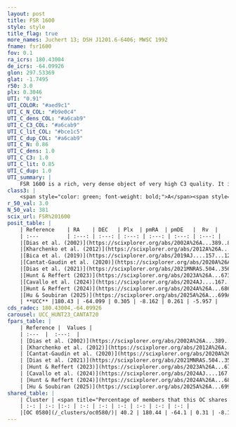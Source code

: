 ```yaml
---
layout: post
title: FSR 1600
style: style
title_flag: true
more_names: Juchert 13; DSH J1201.6-6406; MWSC 1992
fname: fsr1600
fov: 0.1
ra_icrs: 180.43004
de_icrs: -64.09926
glon: 297.53369
glat: -1.7495
r50: 3.0
plx: 0.3046
UTI: "0.91"
UTI_COLOR: "#aed9c1"
UTI_C_N_COL: "#b9e0c4"
UTI_C_dens_COL: "#a6cab9"
UTI_C_C3_COL: "#a6cab9"
UTI_C_lit_COL: "#bce1c5"
UTI_C_dup_COL: "#a6cab9"
UTI_C_N: 0.86
UTI_C_dens: 1.0
UTI_C_C3: 1.0
UTI_C_lit: 0.85
UTI_C_dup: 1.0
UTI_summary: |
    FSR 1600 is a rich, very dense object of very high C3 quality. It is well-studied in the literature. This object shares a moderate percentage of members with a later reported entry.
class3: |
    <span style="color: green; font-weight: bold;">A</span><span style="color: green; font-weight: bold;">A</span>
r_50_val: 3.0
N_50_val: 381
scix_url: FSR%201600
posit_table: |
    | Reference    | RA    | DEC   | Plx  | pmRA  | pmDE   |  Rv  |
    | :---         | :---: | :---: | :---: | :---: | :---: | :---: |
    |[Dias et al. (2002)](https://scixplorer.org/abs/2002A%26A...389..871D) | 180.421 | -64.1 | -- | -5.36 | -0.08 | -- |
    |[Kharchenko et al. (2012)](https://scixplorer.org/abs/2012A%26A...543A.156K) | 180.42 | -64.1 | -- | -15.39 | -5.77 | -- |
    |[Bica et al. (2019)](https://scixplorer.org/abs/2019AJ....157...12B) | 180.42 | -64.099 | -- | -- | -- | -- |
    |[Cantat-Gaudin et al. (2020)](https://scixplorer.org/abs/2020A%26A...640A...1C) | 180.431 | -64.099 | 0.274 | -8.127 | 0.249 | -- |
    |[Dias et al. (2021)](https://scixplorer.org/abs/2021MNRAS.504..356D) | 180.425 | -64.099 | 0.272 | -8.138 | 0.246 | -6.596 |
    |[Hunt & Reffert (2023)](https://scixplorer.org/abs/2023A%26A...673A.114H) | 180.434 | -64.101 | 0.316 | -8.163 | 0.266 | -6.105 |
    |[Cavallo et al. (2024)](https://scixplorer.org/abs/2024AJ....167...12C) | 180.419 | -64.097 | 0.315 | -- | -- | -- |
    |[Hunt & Reffert (2024)](https://scixplorer.org/abs/2024A%26A...686A..42H) | 180.434 | -64.101 | 0.316 | -8.163 | 0.266 | -6.105 |
    |[Hu & Soubiran (2025)](https://scixplorer.org/abs/2025A%26A...699A.246H) | 180.419 | -64.097 | -- | -- | -- | -- |
    | **UCC** |180.43 | -64.099 | 0.305 | -8.162 | 0.261 | -5.957 | 
cds_radec: 180.43004,-64.09926
carousel: UCC_HUNT23_CANTAT20
fpars_table: |
    | Reference |  Values |
    | :---  |  :---:  |
    | [Dias et al. (2002)](https://scixplorer.org/abs/2002A%26A...389..871D) | `E(B-V)=0.73, Dist=2944.0, Age=9.05` |
    | [Kharchenko et al. (2012)](https://scixplorer.org/abs/2012A%26A...543A.156K) | `e_bv=0.833, distance=2795, log_age=9.0` |
    | [Cantat-Gaudin et al. (2020)](https://scixplorer.org/abs/2020A%26A...640A...1C) | `AVNN=1.74, DMNN=12.65, AgeNN=9.36` |
    | [Dias et al. (2021)](https://scixplorer.org/abs/2021MNRAS.504..356D) | `Av=1.776, Dist=2616, logage=9.583, [Fe/H]=0.141` |
    | [Hunt & Reffert (2023)](https://scixplorer.org/abs/2023A%26A...673A.114H) | `AV50=2.213, diffAV50=1.96, MOD50=12.276, logAge50=9.035` |
    | [Cavallo et al. (2024)](https://scixplorer.org/abs/2024AJ....167...12C) | `AV50=2.43, dMod50=11.94, logAge50=9.3, [Fe/H]50=-0.11` |
    | [Hunt & Reffert (2024)](https://scixplorer.org/abs/2024A%26A...686A..42H) | `MassJ=3604.19` |
    | [Hu & Soubiran (2025)](https://scixplorer.org/abs/2025A%26A...699A.246H) | `MA22=-0.16, MA23f=-0.13, MA23g=0.23, MZ23=-0.11, MK24=-0.16, MF24=-0.11` |
shared_table: |
    | Cluster | <span title="Percentage of members that this OC shares with the ones listed">%</span>   | RA   | DEC   | Plx   | pmRA  | pmDE  | Rv | UTI |
    | :-: | :-: |:-: | :-: | :-: | :-: | :-: | :-: | :-: |
    |[OC 0580](/_clusters/oc0580/)| 40.2 | 180.44 | -64.1 | 0.31 | -8.18 | 0.26 | -6.06 |0.0 |
---
```

